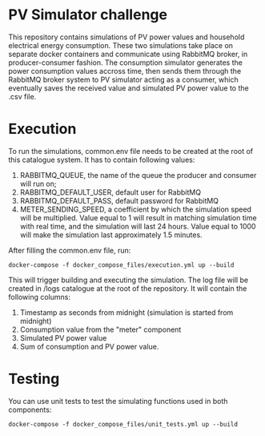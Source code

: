 # PV Simulator challenge
This repository contains simulations of PV power values and household electrical energy consumption.
These two simulations take place on separate docker containers and communicate using RabbitMQ broker, in producer-consumer fashion.
The consumption simulator generates the power consumption values accross time, 
then sends them through the RabbitMQ broker system to PV simulator acting as a consumer,
which eventually saves the received value and simulated PV power value to the .csv file.
# Execution
To run the simulations, common.env file needs to be created at the root of this catalogue system.
It has to contain following values:
1. RABBITMQ_QUEUE, the name of the queue the producer and consumer will run on;
2. RABBITMQ_DEFAULT_USER, default user for RabbitMQ 
3. RABBITMQ_DEFAULT_PASS, default password for RabbitMQ
4. METER_SENDING_SPEED, a coefficient by which the simulation speed will be multiplied. Value equal to 1 will result in matching simulation time with real time, and the simulation will last 24 hours. Value equal to 1000 will make the simulation last approximately 1.5 minutes.

After filling the common.env file, run:
```console
docker-compose -f docker_compose_files/execution.yml up --build
```
This will trigger building and executing the simulation. The log file will be created in /logs catalogue at the root of the repository.
It will contain the following columns:
1. Timestamp as seconds from midnight (simulation is started from midnight)
2. Consumption value from the "meter" component
3. Simulated PV power value
4. Sum of consumption and PV power value.


# Testing
You can use unit tests to test the simulating functions used in both components:
```console
docker-compose -f docker_compose_files/unit_tests.yml up --build
```